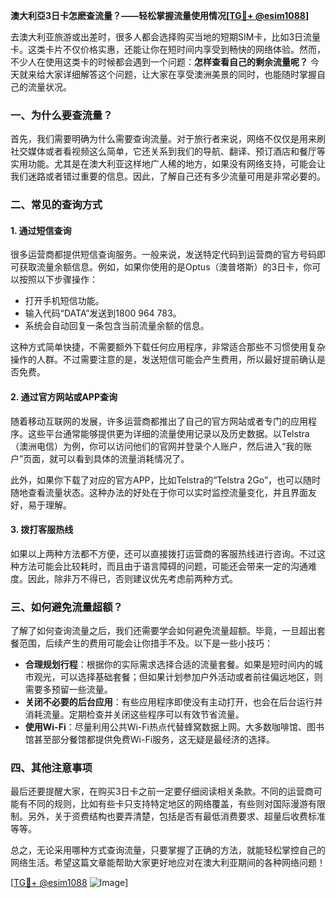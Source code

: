 **澳大利亞3日卡怎麽查流量？——轻松掌握流量使用情况[[TG💪+ @esim1088](https://t.me/s/esim1088)]**

去澳大利亚旅游或出差时，很多人都会选择购买当地的短期SIM卡，比如3日流量卡。这类卡片不仅价格实惠，还能让你在短时间内享受到畅快的网络体验。然而，不少人在使用这类卡的时候都会遇到一个问题：**怎样查看自己的剩余流量呢？** 今天就来给大家详细解答这个问题，让大家在享受澳洲美景的同时，也能随时掌握自己的流量状况。

### 一、为什么要查流量？

首先，我们需要明确为什么需要查询流量。对于旅行者来说，网络不仅仅是用来刷社交媒体或者看视频这么简单，它还关系到我们的导航、翻译、预订酒店和餐厅等实用功能。尤其是在澳大利亚这样地广人稀的地方，如果没有网络支持，可能会让我们迷路或者错过重要的信息。因此，了解自己还有多少流量可用是非常必要的。

### 二、常见的查询方式

#### 1. **通过短信查询**
很多运营商都提供短信查询服务。一般来说，发送特定代码到运营商的官方号码即可获取流量余额信息。例如，如果你使用的是Optus（澳普塔斯）的3日卡，你可以按照以下步骤操作：
- 打开手机短信功能。
- 输入代码“DATA”发送到1800 964 783。
- 系统会自动回复一条包含当前流量余额的信息。

这种方式简单快捷，不需要额外下载任何应用程序，非常适合那些不习惯使用复杂操作的人群。不过需要注意的是，发送短信可能会产生费用，所以最好提前确认是否免费。

#### 2. **通过官方网站或APP查询**
随着移动互联网的发展，许多运营商都推出了自己的官方网站或者专门的应用程序。这些平台通常能够提供更为详细的流量使用记录以及历史数据。以Telstra（澳洲电信）为例，你可以访问他们的官网并登录个人账户，然后进入“我的账户”页面，就可以看到具体的流量消耗情况了。

此外，如果你下载了对应的官方APP，比如Telstra的“Telstra 2Go”，也可以随时随地查看流量状态。这种办法的好处在于你可以实时监控流量变化，并且界面友好，易于理解。

#### 3. **拨打客服热线**
如果以上两种方法都不方便，还可以直接拨打运营商的客服热线进行咨询。不过这种方法可能会比较耗时，而且由于语言障碍的问题，可能还会带来一定的沟通难度。因此，除非万不得已，否则建议优先考虑前两种方式。

### 三、如何避免流量超额？

了解了如何查询流量之后，我们还需要学会如何避免流量超额。毕竟，一旦超出套餐范围，后续产生的费用可能会让你措手不及。以下是一些小技巧：

- **合理规划行程**：根据你的实际需求选择合适的流量套餐。如果是短时间内的城市观光，可以选择基础套餐；但如果计划参加户外活动或者前往偏远地区，则需要多预留一些流量。
- **关闭不必要的后台应用**：有些应用程序即使没有主动打开，也会在后台运行并消耗流量。定期检查并关闭这些程序可以有效节省流量。
- **使用Wi-Fi**：尽量利用公共Wi-Fi热点代替蜂窝数据上网。大多数咖啡馆、图书馆甚至部分餐馆都提供免费Wi-Fi服务，这无疑是最经济的选择。

### 四、其他注意事项

最后还要提醒大家，在购买3日卡之前一定要仔细阅读相关条款。不同的运营商可能有不同的规则，比如有些卡只支持特定地区的网络覆盖，有些则对国际漫游有限制。另外，关于资费结构也要弄清楚，包括是否有最低消费要求、超量后收费标准等等。

总之，无论采用哪种方式查询流量，只要掌握了正确的方法，就能轻松掌控自己的网络生活。希望这篇文章能帮助大家更好地应对在澳大利亚期间的各种网络问题！

[[TG💪+ @esim1088](https://t.me/s/esim1088) ![Image](https://i.postimg.cc/4NQfJmqS/Snipaste-2025-05-13-00-14-12.png)]